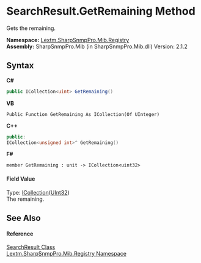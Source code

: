 # SearchResult.GetRemaining Method 
 

Gets the remaining.

**Namespace:**&nbsp;<a href="N_Lextm_SharpSnmpPro_Mib_Registry">Lextm.SharpSnmpPro.Mib.Registry</a><br />**Assembly:**&nbsp;SharpSnmpPro.Mib (in SharpSnmpPro.Mib.dll) Version: 2.1.2

## Syntax

**C#**<br />
``` C#
public ICollection<uint> GetRemaining()
```

**VB**<br />
``` VB
Public Function GetRemaining As ICollection(Of UInteger)
```

**C++**<br />
``` C++
public:
ICollection<unsigned int>^ GetRemaining()
```

**F#**<br />
``` F#
member GetRemaining : unit -> ICollection<uint32> 

```


#### Field Value
Type: <a href="https://docs.microsoft.com/dotnet/api/system.collections.generic.icollection-1" target="_blank" rel="noopener noreferrer">ICollection</a>(<a href="https://docs.microsoft.com/dotnet/api/system.uint32" target="_blank" rel="noopener noreferrer">UInt32</a>)<br />The remaining.

## See Also


#### Reference
<a href="T_Lextm_SharpSnmpPro_Mib_Registry_SearchResult">SearchResult Class</a><br /><a href="N_Lextm_SharpSnmpPro_Mib_Registry">Lextm.SharpSnmpPro.Mib.Registry Namespace</a><br />